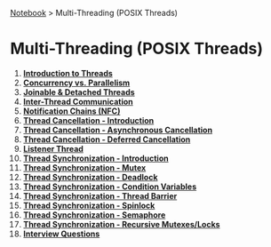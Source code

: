 <a href="../">Notebook</a> > Multi-Threading (POSIX Threads)

# Multi-Threading (POSIX Threads)



1. **<a href="./introduction-to-threads">Introduction to Threads</a>**
1. **<a href="./concurrency-vs-parallelism">Concurrency vs. Parallelism</a>**
1. **<a href="./joinable-and-detached-threads">Joinable & Detached Threads</a>**
1. **<a href="./inter-thread-communication">Inter-Thread Communication</a>**
1. **<a href="./notification-chains">Notification Chains (NFC)</a>**
1. **<a href="./thread-cancellation-introduction">Thread Cancellation - Introduction</a>**
1. **<a href="./thread-cancellation-asynchronous-cancellation">Thread Cancellation - Asynchronous Cancellation</a>**
1. **<a href="./thread-cancellation-deferred-cancellation">Thread Cancellation - Deferred Cancellation</a>**
1. **<a href="./listener-thread">Listener Thread</a>**
1. **<a href="./thread-synchronization-introduction">Thread Synchronization - Introduction</a>**
1. **<a href="./thread-synchronization-mutex">Thread Synchronization - Mutex</a>**
1. **<a href="./thread-synchronization-deadlock">Thread Synchronization - Deadlock</a>**
1. **<a href="./thread-synchronization-condition-variables">Thread Synchronization - Condition Variables</a>**
1. **<a href="./thread-synchronization-thread-barrier">Thread Synchronization - Thread Barrier</a>**
1. **<a href="./thread-synchronization-spinlock">Thread Synchronization - Spinlock</a>**
1. **<a href="./thread-synchronization-semaphore">Thread Synchronization - Semaphore</a>**
1. **<a href="./thread-synchronization-recursive-mutexes-locks">Thread Synchronization - Recursive Mutexes/Locks</a>**
1. **<a href="./interview-questions">Interview Questions</a>**
